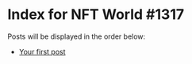 # Index for NFT World #1317
Posts will be displayed in the order below:

- [Your first post](./001-first.md)

